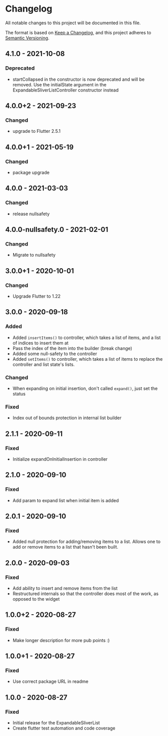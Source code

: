 # Changelog
All notable changes to this project will be documented in this file.

The format is based on [Keep a Changelog](https://keepachangelog.com/en/1.0.0/),
and this project adheres to [Semantic Versioning](https://semver.org/spec/v2.0.0.html).

## 4.1.0 - 2021-10-08
### Deprecated
- startCollapsed in the constructor is now deprecated and will be removed. Use the initialState argument in the ExpandableSliverListController constructor instead

## 4.0.0+2 - 2021-09-23
### Changed
- upgrade to Flutter 2.5.1

## 4.0.0+1 - 2021-05-19
### Changed
- package upgrade

## 4.0.0 - 2021-03-03
### Changed
- release nullsafety

## 4.0.0-nullsafety.0 - 2021-02-01
### Changed
- Migrate to nullsafety

## 3.0.0+1 - 2020-10-01
### Changed
-   Upgrade Flutter to 1.22

## 3.0.0 - 2020-09-18
### Added
-   Added `insertItems()` to controller, which takes a list of items, and a list of indices to insert them at
-   Pass the index of the item into the builder (break change)
-   Added some null-safety to the controller
-   Added `setItems()` to controller, which takes a list of items to replace the controller and list state's lists.

### Changed
-   When expanding on initial insertion, don't called `expand()`, just set the status

### Fixed
-   Index out of bounds protection in internal list builder

## 2.1.1 - 2020-09-11
### Fixed
-   Initialize expandOnInitialInsertion in controller

## 2.1.0 - 2020-09-10
### Fixed
-   Add param to expand list when initial item is added

## 2.0.1 - 2020-09-10
### Fixed
-   Added null protection for adding/removing items to a list. Allows one to add or remove items to a list that hasn't been built.

## 2.0.0 - 2020-09-03
### Fixed
-   Add ability to insert and remove items from the list
-   Restructured internals so that the controller does most of the work, as opposed to the widget

## 1.0.0+2 - 2020-08-27
### Fixed
-   Make longer description for more pub points :)

## 1.0.0+1 - 2020-08-27
### Fixed
-   Use correct package URL in readme

## 1.0.0 - 2020-08-27
### Fixed
-   Initial release for the ExpandableSliverList
-   Create flutter test automation and code coverage